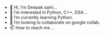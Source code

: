 - 👋 Hi, I’m Deepak saini... 
- 👀 I’m interested in Python, C++, DSA... 
- 🌱 I’m currently learning Python. 
- 💞️ I’m looking to collaborate on google collab. 
- 📫 How to reach me ...

<!---
Deepaksaini98/Deepaksaini98 is a ✨ special ✨ repository because its `README.md` (this file) appears on your GitHub profile.
You can click the Preview link to take a look at your changes.
--->
